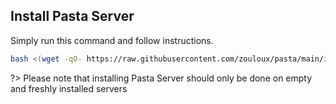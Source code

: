 
## Install Pasta Server

Simply run this command and follow instructions.

```bash
bash <(wget -qO- https://raw.githubusercontent.com/zouloux/pasta/main/install.sh)
```

?> Please note that installing Pasta Server should only be done on empty and freshly installed servers

